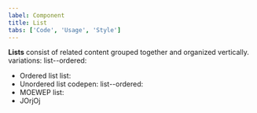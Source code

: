 ```yaml
---
label: Component
title: List
tabs: ['Code', 'Usage', 'Style']
---
```


<page-intro>**Lists** consist of related content grouped together and organized vertically.</page-intro>
variations:
  list--ordered:
  - Ordered list
  list:
  - Unordered list
codepen:
  list--ordered:
  - MOEWEP
  list:
  - JOrjOj

